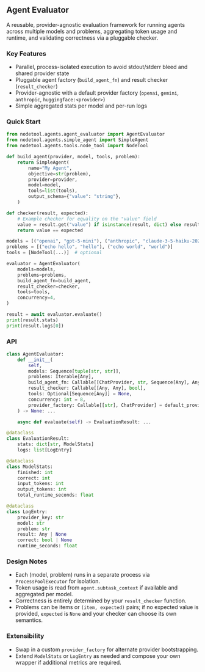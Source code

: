 ## Agent Evaluator

A reusable, provider-agnostic evaluation framework for running agents across multiple models and problems, aggregating token usage and runtime, and validating correctness via a pluggable checker.

### Key Features

- Parallel, process-isolated execution to avoid stdout/stderr bleed and shared provider state
- Pluggable agent factory (`build_agent_fn`) and result checker (`result_checker`)
- Provider-agnostic with a default provider factory (`openai`, `gemini`, `anthropic`, `huggingface:<provider>`)
- Simple aggregated stats per model and per-run logs

### Quick Start

```python
from nodetool.agents.agent_evaluator import AgentEvaluator
from nodetool.agents.simple_agent import SimpleAgent
from nodetool.agents.tools.node_tool import NodeTool

def build_agent(provider, model, tools, problem):
    return SimpleAgent(
        name="My Agent",
        objective=str(problem),
        provider=provider,
        model=model,
        tools=list(tools),
        output_schema={"value": "string"},
    )

def checker(result, expected):
    # Example checker for equality on the "value" field
    value = result.get("value") if isinstance(result, dict) else result
    return value == expected

models = [("openai", "gpt-5-mini"), ("anthropic", "claude-3-5-haiku-20241022")]
problems = [("echo hello", "hello"), ("echo world", "world")]
tools = [NodeTool(...)]  # optional

evaluator = AgentEvaluator(
    models=models,
    problems=problems,
    build_agent_fn=build_agent,
    result_checker=checker,
    tools=tools,
    concurrency=4,
)

result = await evaluator.evaluate()
print(result.stats)
print(result.logs[0])
```

### API

```python
class AgentEvaluator:
    def __init__(
        self,
        models: Sequence[tuple[str, str]],
        problems: Iterable[Any],
        build_agent_fn: Callable[[ChatProvider, str, Sequence[Any], Any], Any],
        result_checker: Callable[[Any, Any], bool],
        tools: Optional[Sequence[Any]] = None,
        concurrency: int = 8,
        provider_factory: Callable[[str], ChatProvider] = default_provider_factory,
    ) -> None: ...

    async def evaluate(self) -> EvaluationResult: ...

@dataclass
class EvaluationResult:
    stats: dict[str, ModelStats]
    logs: list[LogEntry]

@dataclass
class ModelStats:
    finished: int
    correct: int
    input_tokens: int
    output_tokens: int
    total_runtime_seconds: float

@dataclass
class LogEntry:
    provider_key: str
    model: str
    problem: str
    result: Any | None
    correct: bool | None
    runtime_seconds: float
```

### Design Notes

- Each (model, problem) runs in a separate process via `ProcessPoolExecutor` for isolation.
- Token usage is read from `agent.subtask_context` if available and aggregated per model.
- Correctness is entirely determined by your `result_checker` function.
- Problems can be items or `(item, expected)` pairs; if no expected value is provided, `expected` is `None` and your checker can choose its own semantics.

### Extensibility

- Swap in a custom `provider_factory` for alternate provider bootstrapping.
- Extend `ModelStats` or `LogEntry` as needed and compose your own wrapper if additional metrics are required.
